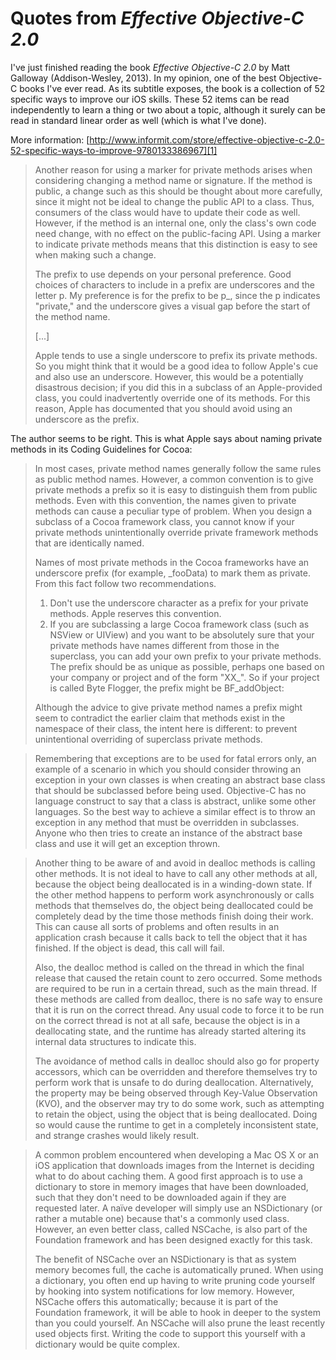 # Quotes from _Effective Objective-C 2.0_

I've just finished reading the book _Effective Objective-C 2.0_ by Matt Galloway (Addison-Wesley, 2013). In my opinion, one of the best Objective-C books I've ever read. As its subtitle exposes, the book is a collection of 52 specific ways to improve our iOS skills. These 52 items can be read independently to learn a thing or two about a topic, although it surely can be read in standard linear order as well (which is what I've done).

More information: [http://www.informit.com/store/effective-objective-c-2.0-52-specific-ways-to-improve-9780133386967][1]

[1]: http://www.informit.com/store/effective-objective-c-2.0-52-specific-ways-to-improve-9780133386967

> Another reason for using a marker for private methods arises when considering changing a method name or signature. If the method is public, a change such as this should be thought about more carefully, since it might not be ideal to change the public API to a class. Thus, consumers of the class would have to update their code as well. However, if the method is an internal one, only the class's own code need change, with no effect on the public-facing API. Using a marker to indicate private methods means that this distinction is easy to see when making such a change.
>
> The prefix to use depends on your personal preference. Good choices of characters to include in a prefix are underscores and the letter p. My preference is for the prefix to be p_, since the p indicates "private," and the underscore gives a visual gap before the start of the method name.
>
> [...]
>
> Apple tends to use a single underscore to prefix its private methods. So you might think that it would be a good idea to follow Apple's cue and also use an underscore. However, this would be a potentially disastrous decision; if you did this in a subclass of an Apple-provided class, you could inadvertently override one of its methods. For this reason, Apple has documented that you should avoid using an underscore as the prefix.

The author seems to be right. This is what Apple says about naming private methods in its Coding Guidelines for Cocoa:

> In most cases, private method names generally follow the same rules as public method names. However, a common convention is to give private methods a prefix so it is easy to distinguish them from public methods. Even with this convention, the names given to private methods can cause a peculiar type of problem. When you design a subclass of a Cocoa framework class, you cannot know if your private methods unintentionally override private framework methods that are identically named.
>
> Names of most private methods in the Cocoa frameworks have an underscore prefix (for example, _fooData) to mark them as private. From this fact follow two recommendations.
>
> 1. Don't use the underscore character as a prefix for your private methods. Apple reserves this convention.
> 2. If you are subclassing a large Cocoa framework class (such as NSView or UIView) and you want to be absolutely sure that your private methods have names different from those in the superclass, you can add your own prefix to your private methods. The prefix should be as unique as possible, perhaps one based on your company or project and of the form "XX_". So if your project is called Byte Flogger, the prefix might be BF_addObject:
>
> Although the advice to give private method names a prefix might seem to contradict the earlier claim that methods exist in the namespace of their class, the intent here is different: to prevent unintentional overriding of superclass private methods.

> Remembering that exceptions are to be used for fatal errors only, an example of a scenario in which you should consider throwing an exception in your own classes is when creating an abstract base class that should be subclassed before being used. Objective-C has no language construct to say that a class is abstract, unlike some other languages. So the best way to achieve a similar effect is to throw an exception in any method that must be overridden in subclasses. Anyone who then tries to create an instance of the abstract base class and use it will get an exception thrown.

> Another thing to be aware of and avoid in dealloc methods is calling other methods. It is not ideal to have to call any other methods at all, because the object being deallocated is in a winding-down state. If the other method happens to perform work asynchronously or calls methods that themselves do, the object being deallocated could be completely dead by the time those methods finish doing their work. This can cause all sorts of problems and often results in an application crash because it calls back to tell the object that it has finished. If the object is dead, this call will fail.
>
> Also, the dealloc method is called on the thread in which the final release that caused the retain count to zero occurred. Some methods are required to be run in a certain thread, such as the main thread. If these methods are called from dealloc, there is no safe way to ensure that it is run on the correct thread. Any usual code to force it to be run on the correct thread is not at all safe, because the object is in a deallocating state, and the runtime has already started altering its internal data structures to indicate this.
>
> The avoidance of method calls in dealloc should also go for property accessors, which can be overridden and therefore themselves try to perform work that is unsafe to do during deallocation. Alternatively, the property may be being observed through Key-Value Observation (KVO), and the observer may try to do some work, such as attempting to retain the object, using the object that is being deallocated. Doing so would cause the runtime to get in a completely inconsistent state, and strange crashes would likely result.

> A common problem encountered when developing a Mac OS X or an iOS application that downloads images from the Internet is deciding what to do about caching them. A good first approach is to use a dictionary to store in memory images that have been downloaded, such that they don't need to be downloaded again if they are requested later. A naïve developer will simply use an NSDictionary (or rather a mutable one) because that's a commonly used class. However, an even better class, called NSCache, is also part of the Foundation framework and has been designed exactly for this task.
>
> The benefit of NSCache over an NSDictionary is that as system memory becomes full, the cache is automatically pruned. When using a dictionary, you often end up having to write pruning code yourself by hooking into system notifications for low memory. However, NSCache offers this automatically; because it is part of the Foundation framework, it will be able to hook in deeper to the system than you could yourself. An NSCache will also prune the least recently used objects first. Writing the code to support this yourself with a dictionary would be quite complex.
